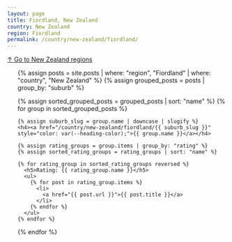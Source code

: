 ```yaml
---
layout: page
title: Fiordland, New Zealand
country: New Zealand
region: Fiordland
permalink: /country/new-zealand/fiordland/
---
```

[↑ Go to New Zealand regions](/country/new-zealand/)
<ul>
  {% assign posts = site.posts | where: "region", "Fiordland" | where: "country", "New Zealand" %}
  {% assign grouped_posts = posts | group_by: "suburb" %}

  {% assign sorted_grouped_posts = grouped_posts | sort: "name" %}
  {% for group in sorted_grouped_posts %}

    {% assign suburb_slug = group.name | downcase | slugify %}
    <h4><a href="/country/new-zealand/fiordland/{{ suburb_slug }}" style="color: var(--heading-color);">{{ group.name }}</a></h4>

    {% assign rating_groups = group.items | group_by: "rating" %}
    {% assign sorted_rating_groups = rating_groups | sort: "name" %}

    {% for rating_group in sorted_rating_groups reversed %}
      <h5>Rating: {{ rating_group.name }}</h5>
      <ul>
        {% for post in rating_group.items %}
          <li>
            <a href="{{ post.url }}">{{ post.title }}</a>
          </li>
        {% endfor %}
      </ul>
    {% endfor %}
  {% endfor %}
</ul>
